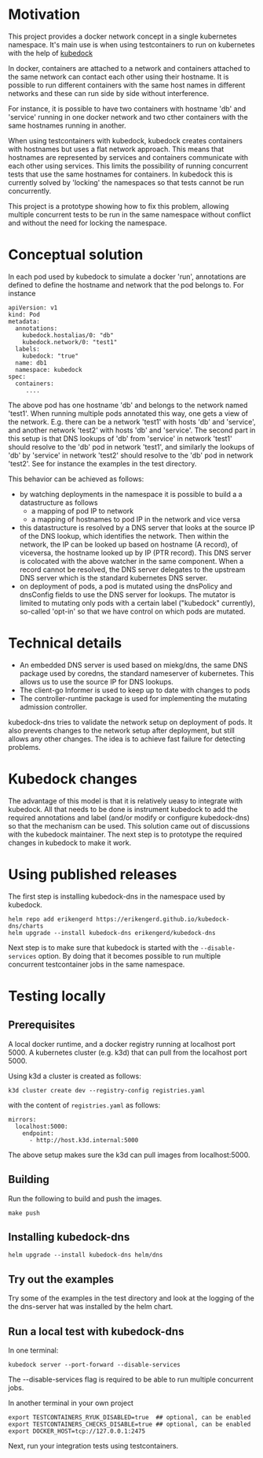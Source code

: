 
# Motivation

This project provides a docker network concept in a single kubernetes namespace. It's main
use is when using testcontainers to run on kubernetes with the help of [kubedock](https://github.com/joyrex2001/kubedock)

In docker, containers are attached to a network and containers attached to the same
network can contact each other using their hostname. It is possible to run different
containers with the same host names in different networks and these can run side by
side without interference.

For instance, it is possible to have two containers with hostname 'db' and 'service' running
in one docker network and two cther containers with the same hostnames running in another.

When using testcontainers with kubedock, kubedock creates containers with hostnames
but uses a flat network approach. This means that hostnames are represented by services
and containers communicate with each other using services. This limits the
possibility of running concurrent tests that use the same hostnames for containers.
In kubedock this is currently solved by 'locking' the namespaces so that tests cannot
be run concurrently.

This project is a prototype showing how to fix this problem, allowing multiple
concurrent tests to be run in the same namespace without conflict and without the
need for locking the namespace.

# Conceptual solution

In each pod used by kubedock to simulate a docker 'run', annotations are defined to
define the hostname and network that the pod belongs to. For instance

```
apiVersion: v1
kind: Pod
metadata:
  annotations:
    kubedock.hostalias/0: "db"
    kubedock.network/0: "test1"
  labels:
    kubedock: "true"
  name: db1
  namespace: kubedock
spec:
  containers:
     ....
```

The above pod has one hostname 'db' and belongs to the network named 'test1'. When running multiple
pods annotated this way, one gets a view of the network. E.g. there can be a network 'test1' with hosts
'db' and 'service', and another network 'test2' with hosts 'db' and 'service'. The second part in this
setup is that DNS lookups of 'db' from 'service' in network 'test1' should resolve to the 'db' pod in
network 'test1', and similarly the lookups of 'db' by 'service' in network 'test2' should resolve to
the 'db' pod in network 'test2'. See for instance the examples in the test directory.

This behavior can be achieved as follows:
* by watching deployments in the namespace it is possible to build a a datastructure as follows
  * a mapping of pod IP to network
  * a mapping of hostnames to pod IP in the network and vice versa
* this datastructure is resolved by a DNS server that looks at the source IP of the DNS
  lookup, which identifies the network. Then within the network, the IP can be looked up based on
  hostname (A record), of viceversa, the hostname looked up by IP (PTR record). This DNS server
  is colocated with the above watcher in the same component. When a record cannot be resolved,
  the DNS server delegates to the upstream DNS server which is the standard kubernetes DNS server.
* on deployment of pods, a pod is mutated using the dnsPolicy and dnsConfig fields to use the
  DNS server for lookups. The mutator is limited to mutating only pods with a certain label
  ("kubedock" currently), so-called 'opt-in' so that we have control on which pods are
  mutated.

# Technical details

* An embedded DNS server is used based on miekg/dns, the same DNS package used by coredns, the standard
  nameserver of kubernetes. This allows us to use the source IP for DNS lookups.
* The client-go Informer is used to keep up to date with changes to pods
* The controller-runtime package is used for implementing the mutating admission controller.

kubedock-dns tries to validate the network setup on deployment of pods. It also prevents changes to the
network setup after deployment, but still allows any other changes. The idea is to achieve fast failure
for detecting problems.

# Kubedock changes

The advantage of this model is that it is relatively ueasy to integrate with kubedock. All that needs
to be done is instrument kubedock to add the required annotations and label (and/or modify or configure
kubedock-dns) so that the mechanism can be used. This solution came out of discussions with the
kubedock maintainer. The next step is to prototype the required changes in kubedock to make it work.

# Using published releases

The first step is installing kubedock-dns in the namespace used by kubedock. 

```
helm repo add erikengerd https://erikengerd.github.io/kubedock-dns/charts
helm upgrade --install kubedock-dns erikengerd/kubedock-dns 
```

Next step is to make sure that kubedock is started with the `--disable-services` option. 
By doing that it becomes possible to run multiple concurrent testcontainer jobs in the same 
namespace. 

# Testing locally

## Prerequisites

A local docker runtime, and a docker registry running at localhost port 5000.
A kubernetes cluster (e.g. k3d) that can pull from the localhost port 5000. 

Using k3d a cluster is created as follows: 
```
k3d cluster create dev --registry-config registries.yaml 
```
with the content of `registries.yaml` as follows: 
```
mirrors:
  localhost:5000:
    endpoint:
      - http://host.k3d.internal:5000
```

The above setup makes sure the k3d can pull images from localhost:5000. 

## Building

Run the following to build and push the images. 
```
make push
```

## Installing kubedock-dns

```
helm upgrade --install kubedock-dns helm/dns 
```

## Try out the examples

Try some of the examples in the test directory and look at the 
logging of the the dns-server hat was installed by the helm chart. 

## Run a local test with kubedock-dns

In one terminal:
```
kubedock server --port-forward --disable-services
```
The --disable-services flag is required to be able to run
multiple concurrent jobs. 

In another terminal in your own project
```
export TESTCONTAINERS_RYUK_DISABLED=true  ## optional, can be enabled
export TESTCONTAINERS_CHECKS_DISABLE=true ## optional, can be enabled
export DOCKER_HOST=tcp://127.0.0.1:2475
```

Next, run your integration tests using testcontainers. 






